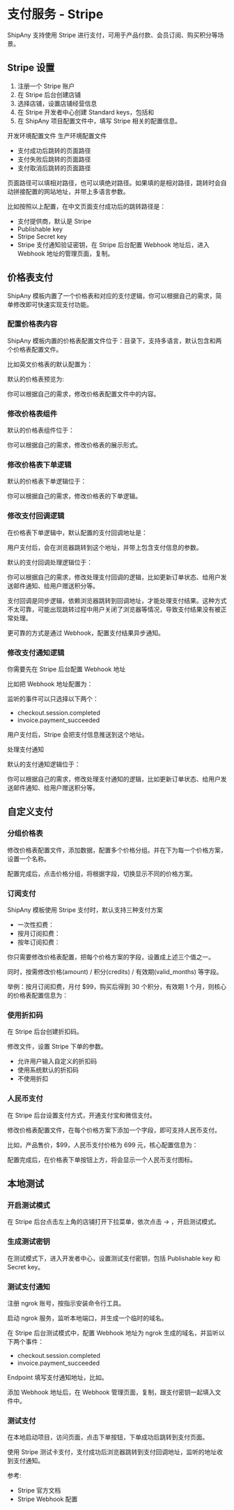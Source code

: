 # 支付服务 - Stripe

ShipAny 支持使用 Stripe 进行支付，可用于产品付款、会员订阅、购买积分等场景。

## Stripe 设置

1. 注册一个 Stripe 账户
2. 在 Stripe 后台创建店铺
3. 选择店铺，设置店铺经营信息
4. 在 Stripe 开发者中心创建 Standard keys，包括和
5. 在 ShipAny 项目配置文件中，填写 Stripe 相关的配置信息。

开发环境配置文件
生产环境配置文件

- 支付成功后跳转的页面路径
- 支付失败后跳转的页面路径
- 支付取消后跳转的页面路径

页面路径可以填相对路径，也可以填绝对路径。如果填的是相对路径，跳转时会自动拼接配置的网站地址，并带上多语言参数。

比如按照以上配置，在中文页面支付成功后的跳转路径是：

- 支付提供商，默认是 Stripe
- Publishable key
- Stripe Secret key
- Stripe 支付通知验证密钥，在 Stripe 后台配置 Webhook 地址后，进入 Webhook 地址的管理页面，复制。

## 价格表支付

ShipAny 模板内置了一个价格表和对应的支付逻辑，你可以根据自己的需求，简单修改即可快速实现支付功能。

### 配置价格表内容

ShipAny 模板内置的价格表配置文件位于：目录下，支持多语言，默认包含和两个价格表配置文件。

比如英文价格表的默认配置为：

默认的价格表预览为:

你可以根据自己的需求，修改价格表配置文件中的内容。

### 修改价格表组件

默认的价格表组件位于：

你可以根据自己的需求，修改价格表的展示形式。

### 修改价格表下单逻辑

默认的价格表下单逻辑位于：

你可以根据自己的需求，修改价格表的下单逻辑。

### 修改支付回调逻辑

在价格表下单逻辑中，默认配置的支付回调地址是：

用户支付后，会在浏览器跳转到这个地址，并带上包含支付信息的参数。

默认的支付回调处理逻辑位于：

你可以根据自己的需求，修改处理支付回调的逻辑，比如更新订单状态、给用户发送邮件通知、给用户赠送积分等。

支付回调是同步逻辑，依赖浏览器跳转到回调地址，才能处理支付结果。这种方式不太可靠，可能出现跳转过程中用户关闭了浏览器等情况，导致支付结果没有被正常处理。

更可靠的方式是通过 Webhook，配置支付结果异步通知。

### 修改支付通知逻辑

你需要先在 Stripe 后台配置 Webhook 地址

比如把 Webhook 地址配置为：

监听的事件可以只选择以下两个：
- checkout.session.completed
- invoice.payment_succeeded

用户支付后，Stripe 会把支付信息推送到这个地址。

处理支付通知

默认的支付通知逻辑位于：

你可以根据自己的需求，修改处理支付通知的逻辑，比如更新订单状态、给用户发送邮件通知、给用户赠送积分等。

## 自定义支付

### 分组价格表

修改价格表配置文件，添加数据，配置多个价格分组。并在下为每一个价格方案，设置一个名称。

配置完成后，点击价格分组，将根据字段，切换显示不同的价格方案。

### 订阅支付

ShipAny 模板使用 Stripe 支付时，默认支持三种支付方案
- 一次性扣费：
- 按月订阅扣费：
- 按年订阅扣费：

你只需要修改价格表配置，把每个价格方案的字段，设置成上述三个值之一。

同时，按需修改价格(amount) / 积分(credits) / 有效期(valid_months) 等字段。

举例：按月订阅扣费，月付 $99，购买后得到 30 个积分，有效期 1 个月，则核心的价格表配置信息为：

### 使用折扣码

在 Stripe 后台创建折扣码。

修改文件，设置 Stripe 下单的参数。

- 允许用户输入自定义的折扣码
- 使用系统默认的折扣码
- 不使用折扣

### 人民币支付

在 Stripe 后台设置支付方式，开通支付宝和微信支付。

修改价格表配置文件，在每个价格方案下添加一个字段，即可支持人民币支付。

比如，产品售价，$99，人民币支付价格为 699 元，核心配置信息为：

配置完成后，在价格表下单按钮上方，将会显示一个人民币支付图标。

## 本地测试

### 开启测试模式

在 Stripe 后台点击左上角的店铺打开下拉菜单，依次点击 -> ，开启测试模式。

### 生成测试密钥

在测试模式下，进入开发者中心，设置测试支付密钥，包括 Publishable key 和 Secret key。

### 测试支付通知

注册 ngrok 账号，按指示安装命令行工具。

启动 ngrok 服务，监听本地端口，并生成一个临时的域名。

在 Stripe 后台测试模式中，配置 Webhook 地址为 ngrok 生成的域名，并监听以下两个事件：
- checkout.session.completed
- invoice.payment_succeeded

Endpoint 填写支付通知地址，比如。

添加 Webhook 地址后，在 Webhook 管理页面，复制，跟支付密钥一起填入文件中。

### 测试支付

在本地启动项目，访问页面，点击下单按钮，下单成功后跳转到支付页面。

使用 Stripe 测试卡支付，支付成功后浏览器跳转到支付回调地址，监听的地址收到支付通知。

参考:
- Stripe 官方文档
- Stripe Webhook 配置